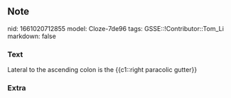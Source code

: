 ## Note
nid: 1661020712855
model: Cloze-7de96
tags: GSSE::!Contributor::Tom_Li
markdown: false

### Text
<div>
  Lateral to the ascending colon is the {{c1::right paracolic
  gutter}}
</div>

### Extra


